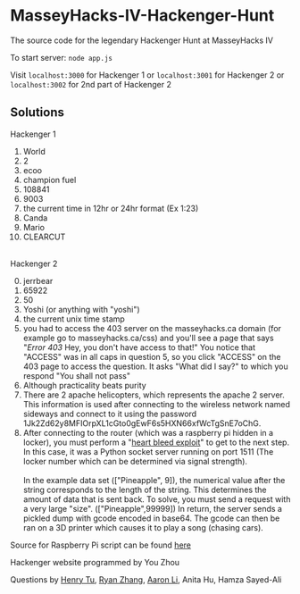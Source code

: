 # MasseyHacks-IV-Hackenger-Hunt

The source code for the legendary Hackenger Hunt at MasseyHacks IV

To start server: `node app.js`

Visit `localhost:3000` for Hackenger 1 or `localhost:3001` for Hackenger 2 or `localhost:3002` for 2nd part of Hackenger 2

## Solutions
Hackenger 1
1. World
2. 2
3. ecoo
4. champion fuel
5. 108841
6. 9003
7. the current time in 12hr or 24hr format (Ex 1:23)
8. Canda
9. Mario
10. CLEARCUT
<br><br>

Hackenger 2

0. jerrbear
1. 65922
2. 50
3. Yoshi (or anything with "yoshi")
4. the current unix time stamp
5. you had to access the 403 server on the masseyhacks.ca domain (for example go to masseyhacks.ca/css) and you'll see a page that says "*Error 403* Hey, you don't have access to that!" You notice that "ACCESS" was in all caps in question 5, so you click "ACCESS" on the 403 page to access the question. It asks "What did I say?" to which you respond "You shall not pass"
6. Although practicality beats purity
7. There are 2 apache helicopters, which represents the apache 2 server. This information is used after connecting to the wireless network named sideways and connect to it using the password 1Jk2Zd62y8MFIOrpXL1cGto0gEwF6s5HXN66xfWcTgSnE7oChG.
8. After connecting to the router (which was a raspberry pi hidden in a locker), you must perform a "[heart bleed exploit](https://xkcd.com/1354/)" to get to the next step. In this case, it was a Python socket server running on port 1511 (The locker number which can be determined via signal strength).
<br><br>
In the example data set (["Pineapple", 9]), the numerical value after the string corresponds to the length of the string. This determines the amount of data that is sent back. To solve, you must send a request with a very large "size". (["Pineapple",99999]) In return, the server sends a pickled dump with gcode encoded in base64. The gcode can then be ran on a 3D printer which causes it to play a song (chasing cars).<br>

Source for Raspberry Pi script can be found [here](https://github.com/MasseyHacks/MasseyHacks-IV-Hackenger-Hunt-Heartbleed)

Hackenger website programmed by You Zhou<br>

Questions by [Henry Tu](https://github.com/henrytwo), [Ryan Zhang](https://github.com/ryanz34), [Aaron Li](https://github.com/AaronLi), Anita Hu, Hamza Sayed-Ali
